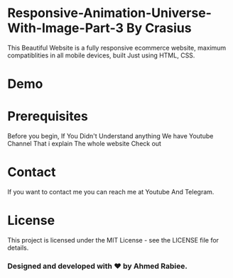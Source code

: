 <h1>Responsive-Animation-Universe-With-Image-Part-3 By Crasius</h1>

This Beautiful Website is a fully responsive ecommerce website, maximum compatiblities in all mobile devices, built Just using HTML, CSS.

<h1>Demo</h1>




<h1>Prerequisites</h1>
Before you begin, If You Didn't Understand anything We have Youtube Channel That i explain The whole website
Check out

<h1>Contact</h1>
If you want to contact me you can reach me at Youtube And Telegram.

<h1>License</h1>
This project is licensed under the MIT License - see the LICENSE file for details.


<h3>Designed and developed with ❤️ by Ahmed Rabiee.</h3>
